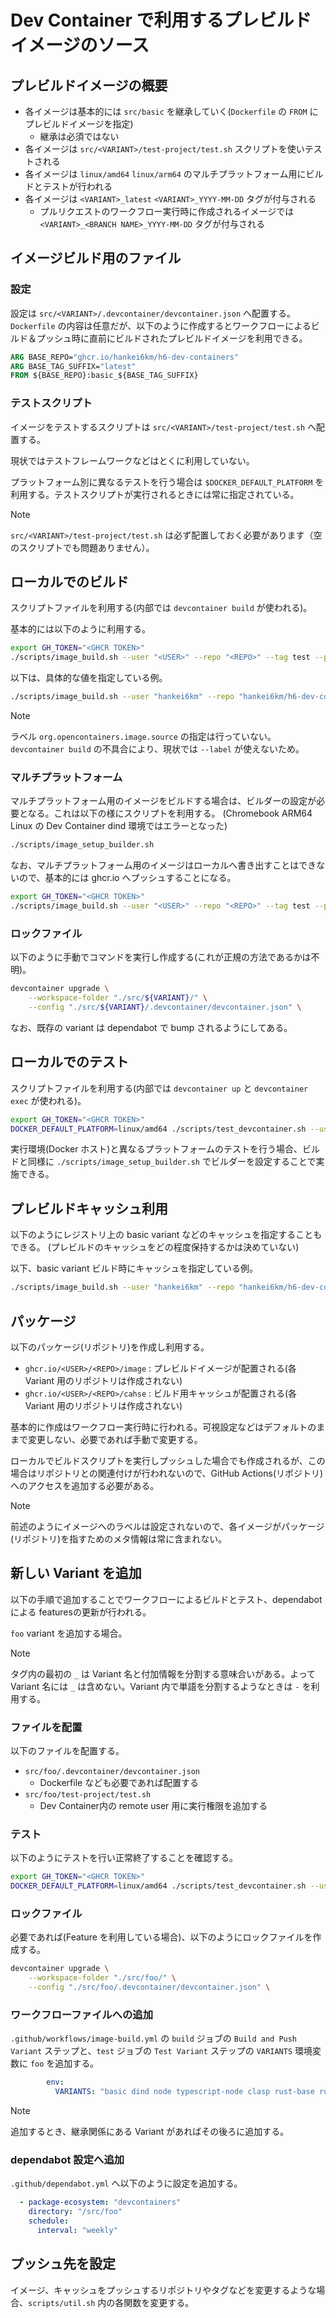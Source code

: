 # Dev Container で利用するプレビルドイメージのソース

## プレビルドイメージの概要

- 各イメージは基本的には `src/basic` を継承していく(`Dockerfile` の `FROM` にプレビルドイメージを指定)
  - 継承は必須ではない
- 各イメージは `src/<VARIANT>/test-project/test.sh` スクリプトを使いテストされる
- 各イメージは `linux/amd64` `linux/arm64` のマルチプラットフォーム用にビルドとテストが行われる
- 各イメージは `<VARIANT>_latest` `<VARIANT>_YYYY-MM-DD` タグが付与される
  - プルリクエストのワークフロー実行時に作成されるイメージでは `<VARIANT>_<BRANCH NAME>_YYYY-MM-DD` タグが付与される

## イメージビルド用のファイル

### 設定

設定は `src/<VARIANT>/.devcontainer/devcontainer.json` へ配置する。`Dockerfile` の内容は任意だが、以下のように作成するとワークフローによるビルド＆プッシュ時に直前にビルドされたプレビルドイメージを利用できる。

```Dockerfile
ARG BASE_REPO="ghcr.io/hankei6km/h6-dev-containers"
ARG BASE_TAG_SUFFIX="latest"
FROM ${BASE_REPO}:basic_${BASE_TAG_SUFFIX}
```

### テストスクリプト

イメージをテストするスクリプトは `src/<VARIANT>/test-project/test.sh` へ配置する。

現状ではテストフレームワークなどはとくに利用していない。

プラットフォーム別に異なるテストを行う場合は `$DOCKER_DEFAULT_PLATFORM` を利用する。テストスクリプトが実行されるときには常に指定されている。

> [!NOTE]
> `src/<VARIANT>/test-project/test.sh` は必ず配置しておく必要があります（空のスクリプトでも問題ありません）。

## ローカルでのビルド

スクリプトファイルを利用する(内部では `devcontainer build` が使われる)。

基本的には以下のように利用する。

```sh
export GH_TOKEN="<GHCR TOKEN>"
./scripts/image_build.sh --user "<USER>" --repo "<REPO>" --tag test --platform linux/arm64 basic
```

以下は、具体的な値を指定している例。

```sh
./scripts/image_build.sh --user "hankei6km" --repo "hankei6km/h6-dev-containers" --tag test --platform linux/amd64 basic
```

> [!NOTE]
> ラベル `org.opencontainers.image.source` の指定は行っていない。`devcontainer build` の不具合により、現状では `--label` が使えないため。

### マルチプラットフォーム

マルチプラットフォーム用のイメージをビルドする場合は、ビルダーの設定が必要となる。これは以下の様にスクリプトを利用する。
(Chromebook ARM64 Linux の Dev Container dind 環境ではエラーとなった)

```sh
./scripts/image_setup_builder.sh
```

なお、マルチプラットフォーム用のイメージはローカルへ書き出すことはできないので、基本的には ghcr.io へプッシュすることになる。

```sh
export GH_TOKEN="<GHCR TOKEN>"
./scripts/image_build.sh --user "<USER>" --repo "<REPO>" --tag test --platform linux/amd64,linux/arm64 --push true basic
```

### ロックファイル

以下のように手動でコマンドを実行し作成する(これが正規の方法であるかは不明)。

```sh
devcontainer upgrade \
    --workspace-folder "./src/${VARIANT}/" \
    --config "./src/${VARIANT}/.devcontainer/devcontainer.json" \
```

なお、既存の variant は dependabot で bump されるようにしてある。

## ローカルでのテスト

スクリプトファイルを利用する(内部では `devcontainer up` と `devcontainer exec` が使われる)。

```sh
export GH_TOKEN="<GHCR TOKEN>"
DOCKER_DEFAULT_PLATFORM=linux/amd64 ./scripts/test_devcontainer.sh --user "<USER>" --repo "<REPO>" --tag test basic
```

実行環境(Docker ホスト)と異なるプラットフォームのテストを行う場合、ビルドと同様に `./scripts/image_setup_builder.sh` でビルダーを設定することで実施できる。

## プレビルドキャッシュ利用

以下のようにレジストリ上の basic variant などのキャッシュを指定することもできる。
(プレビルドのキャッシュをどの程度保持するかは決めていない)

以下、basic variant ビルド時にキャッシュを指定している例。

```sh
./scripts/image_build.sh --user "hankei6km" --repo "hankei6km/h6-dev-containers" --tag test --platform linux/amd64 --cache-from "type=registry,ref=ghcr.io/hankei6km/h6-dev-containers/cache:basic_latest" basic
 ```


## パッケージ

以下のパッケージ(リポジトリ)を作成し利用する。

- `ghcr.io/<USER>/<REPO>/image` : プレビルドイメージが配置される(各 Variant 用のリポジトリは作成されない)
- `ghcr.io/<USER>/<REPO>/cahse` : ビルド用キャッシュが配置される(各 Variant 用のリポジトリは作成されない)

基本的に作成はワークフロー実行時に行われる。可視設定などはデフォルトのままで変更しない、必要であれば手動で変更する。

ローカルでビルドスクリプトを実行しプッシュした場合でも作成されるが、この場合はリポジトリとの関連付けが行われないので、GitHub Actions(リポジトリ)へのアクセスを追加する必要がある。


> [!NOTE]
> 前述のようにイメージへのラベルは設定されないので、各イメージがパッケージ(リポジトリ)を指すためのメタ情報は常に含まれない。


## 新しい Variant を追加

以下の手順で追加することでワークフローによるビルドとテスト、dependabot による featuresの更新が行われる。

`foo` variant を追加する場合。

> [!NOTE]
> タグ内の最初の `_` は Variant 名と付加情報を分割する意味合いがある。よって Variant 名には `_` は含めない。Variant 内で単語を分割するようなときは `-` を利用する。

### ファイルを配置

以下のファイルを配置する。

- `src/foo/.devcontainer/devcontainer.json`
  - Dockerfile なども必要であれば配置する
- `src/foo/test-project/test.sh`
  - Dev Container内の remote user 用に実行権限を追加する

### テスト

以下のようにテストを行い正常終了することを確認する。

```sh
export GH_TOKEN="<GHCR TOKEN>"
DOCKER_DEFAULT_PLATFORM=linux/amd64 ./scripts/test_devcontainer.sh --user "<USER>" --repo "<REPO>" --tag test foo
```

### ロックファイル

必要であれば(Feature を利用している場合)、以下のようにロックファイルを作成する。

```sh
devcontainer upgrade \
    --workspace-folder "./src/foo/" \
    --config "./src/foo/.devcontainer/devcontainer.json" \
```

### ワークフローファイルへの追加

`.github/workflows/image-build.yml` の `build` ジョブの `Build and Push Variant` ステップと、`test` ジョブの `Test Variant` ステップの `VARIANTS` 環境変数に `foo` を追加する。

```yaml
        env:
          VARIANTS: "basic dind node typescript-node clasp rust-base rust rust-cli foo"
```

> [!NOTE]
> 追加するとき、継承関係にある Variant があればその後ろに追加する。


### dependabot 設定へ追加

`.github/dependabot.yml` へ以下のように設定を追加する。

```yaml
  - package-ecosystem: "devcontainers"
    directory: "/src/foo"
    schedule:
      interval: "weekly"
```

## プッシュ先を設定

イメージ、キャッシュをプッシュするリポジトリやタグなどを変更するような場合、`scripts/util.sh` 内の各関数を変更する。



